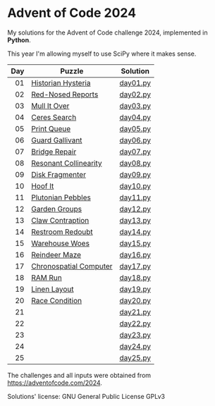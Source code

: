# Advent of Code 2024
My solutions for the Advent of Code challenge 2024, implemented in **Python**.

This year I'm allowing myself to use SciPy where it makes sense.

| Day | Puzzle | Solution
| ---:| --- | ---
|  01 |  [Historian Hysteria](https://adventofcode.com/2024/day/1) | [day01.py](day01.py)
|  02 |  [Red-Nosed Reports](https://adventofcode.com/2024/day/2) | [day02.py](day02.py)
|  03 |  [Mull It Over](https://adventofcode.com/2024/day/3) | [day03.py](day03.py)
|  04 |  [Ceres Search](https://adventofcode.com/2024/day/4) | [day04.py](day04.py)
|  05 |  [Print Queue](https://adventofcode.com/2024/day/5) | [day05.py](day05.py)
|  06 |  [Guard Gallivant](https://adventofcode.com/2024/day/6) | [day06.py](day06.py)
|  07 |  [Bridge Repair](https://adventofcode.com/2024/day/7) | [day07.py](day07.py)
|  08 |  [Resonant Collinearity](https://adventofcode.com/2024/day/8) | [day08.py](day08.py)
|  09 |  [Disk Fragmenter](https://adventofcode.com/2024/day/9) | [day09.py](day09.py)
|  10 |  [Hoof It](https://adventofcode.com/2024/day/10) | [day10.py](day10.py)
|  11 |  [Plutonian Pebbles](https://adventofcode.com/2024/day/11) | [day11.py](day11.py)
|  12 |  [Garden Groups](https://adventofcode.com/2024/day/12) | [day12.py](day12.py)
|  13 |  [Claw Contraption](https://adventofcode.com/2024/day/13) | [day13.py](day13.py)
|  14 |  [Restroom Redoubt](https://adventofcode.com/2024/day/14) | [day14.py](day14.py)
|  15 |  [Warehouse Woes](https://adventofcode.com/2024/day/15) | [day15.py](day15.py)
|  16 |  [Reindeer Maze](https://adventofcode.com/2024/day/16) | [day16.py](day16.py)
|  17 |  [Chronospatial Computer](https://adventofcode.com/2024/day/17) | [day17.py](day17.py)
|  18 |  [RAM Run](https://adventofcode.com/2024/day/18) | [day18.py](day18.py)
|  19 |  [Linen Layout](https://adventofcode.com/2024/day/19) | [day19.py](day19.py)
|  20 |  [Race Condition](https://adventofcode.com/2024/day/20) | [day20.py](day20.py)
|  21 |  [](https://adventofcode.com/2024/day/21) | [day21.py](day21.py)
|  22 |  [](https://adventofcode.com/2024/day/22) | [day22.py](day22.py)
|  23 |  [](https://adventofcode.com/2024/day/23) | [day23.py](day23.py)
|  24 |  [](https://adventofcode.com/2024/day/24) | [day24.py](day24.py)
|  25 |  [](https://adventofcode.com/2024/day/25) | [day25.py](day25.py)

The challenges and all inputs were obtained from https://adventofcode.com/2024.

Solutions' license: GNU General Public License GPLv3
